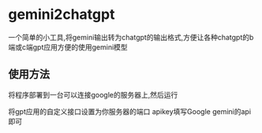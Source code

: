 # gemini2chatgpt

一个简单的小工具,将gemini输出转为chatgpt的输出格式,方便让各种chatgpt的b端或c端gpt应用方便的使用gemini模型


## 使用方法

将程序部署到一台可以连接google的服务器上,然后运行

将gpt应用的自定义接口设置为你服务器的端口 apikey填写Google gemini的api即可
